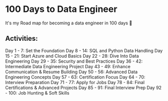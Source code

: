 # 100 Days to Data Engineer

It's my Road map for becoming a data engineer in 100 days 🚀

## Activities:

Day 1 - 7: Set the Foundation
Day 8 - 14: SQL and Python Data Handling
Day 15 - 21: Start Azure and Cloud Basics
Day 22 - 28: Dive Into Data Engineering
Day 29 - 35: Security and Best Practices
Day 36 - 42: Intermediate Data Engineering Project
Day 43 - 49: Enhance Communication & Resume Building
Day 50 - 56: Advanced Data Engineering Concepts
Day 57 - 63: Certification Focus
Day 64 - 70: Interview Preparation
Day 71 - 77: Apply for Jobs
Day 78 - 84: Final Certifications & Advanced Projects
Day 85 - 91: Final Interview Prep
Day 92 - 100: Job Hunting & Soft Skills
